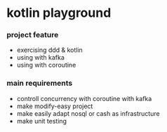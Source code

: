 # kotlin playground

### project feature
- exercising ddd & kotlin
- using with kafka
- using with coroutine

### main requirements
- controll concurrency with coroutine with kafka
- make modify-easy project
- make easily adapt nosql or cash as infrastructure
- make unit testing